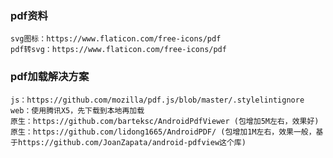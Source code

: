 ### pdf资料

    svg图标：https://www.flaticon.com/free-icons/pdf
    pdf转svg：https://www.flaticon.com/free-icons/pdf

### pdf加载解决方案

    js：https://github.com/mozilla/pdf.js/blob/master/.stylelintignore
    web：使用腾讯X5，先下载到本地再加载
    原生：https://github.com/barteksc/AndroidPdfViewer (包增加5M左右，效果好)
    原生：https://github.com/lidong1665/AndroidPDF/ (包增加1M左右，效果一般，基于https://github.com/JoanZapata/android-pdfview这个库)
